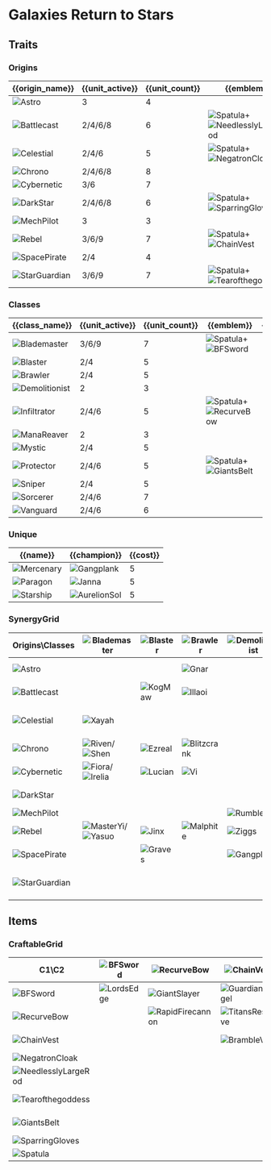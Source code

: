 # Galaxies Return to Stars

## Traits
### Origins
| {{origin_name}}                                             | {{unit_active}} | {{unit_count}} | {{emblem}}                                                                                                            | {{desc}} |
| -                                                           | -               | -              | -                                                                                                                     | -        |
| ![Astro](../tfttraits/icon/set3.5/Astro.png)                | 3               | 4              |                                                                                                                       |          |
| ![Battlecast](../tfttraits/icon/set3.5/BattlecastArmor.png) | 2/4/6/8         | 6              | ![Spatula](../tftitems/icon/set3.5/Spatula.png)+![NeedlesslyLargeRod](../tftitems/icon/set3.5/NeedlesslyLargeRod.png) |          |
| ![Celestial](../tfttraits/icon/set3.5/Celestial.png)        | 2/4/6           | 5              | ![Spatula](../tftitems/icon/set3.5/Spatula.png)+![NegatronCloak](../tftitems/icon/set3.5/NegatronCloak.png)           |          |
| ![Chrono](../tfttraits/icon/set3.5/Chrono.png)              | 2/4/6/8         | 8              |                                                                                                                       |          |
| ![Cybernetic](../tfttraits/icon/set3.5/Cybernetic.png)      | 3/6             | 7              |                                                                                                                       |          |
| ![DarkStar](../tfttraits/icon/set3.5/Darkstar.png)          | 2/4/6/8         | 6              | ![Spatula](../tftitems/icon/set3.5/Spatula.png)+![SparringGloves](../tftitems/icon/set3.5/SparringGloves.png)         |          |
| ![MechPilot](../tfttraits/icon/set3.5/MechPilot.png)        | 3               | 3              |                                                                                                                       |          |
| ![Rebel](../tfttraits/icon/set3.5/RebelMedal.png)           | 3/6/9           | 7              | ![Spatula](../tftitems/icon/set3.5/Spatula.png)+![ChainVest](../tftitems/icon/set3.5/ChainVest.png)                   |          |
| ![SpacePirate](../tfttraits/icon/set3.5/SpacePirate.png)    | 2/4             | 4              |                                                                                                                       |          |
| ![StarGuardian](../tfttraits/icon/set3.5/Starguardian.png)  | 3/6/9           | 7              | ![Spatula](../tftitems/icon/set3.5/Spatula.png)+![Tearofthegoddess](../tftitems/icon/set3.5/Tearofthegoddess.png)     |          |

### Classes
| {{class_name}}                                                    | {{unit_active}} | {{unit_count}} | {{emblem}}                                                                                            | {{desc}} |
| -                                                                 | -               | -              | -                                                                                                     | -        |
| ![Blademaster](../tfttraits/icon/set3.5/BladeoftheRuinedKing.png) | 3/6/9           | 7              | ![Spatula](../tftitems/icon/set3.5/Spatula.png)+![BFSword](../tftitems/icon/set3.5/BFSword.png)       |          |
| ![Blaster](../tfttraits/icon/set3.5/Blaster.png)                  | 2/4             | 5              |                                                                                                       |          |
| ![Brawler](../tfttraits/icon/set3.5/Brawler.png)                  | 2/4             | 5              |                                                                                                       |          |
| ![Demolitionist](../tfttraits/icon/set3.5/Demolitionist.png)      | 2               | 3              |                                                                                                       |          |
| ![Infiltrator](../tfttraits/icon/set3.5/Infiltrator.png)          | 2/4/6           | 5              | ![Spatula](../tftitems/icon/set3.5/Spatula.png)+![RecurveBow](../tftitems/icon/set3.5/RecurveBow.png) |          |
| ![ManaReaver](../tfttraits/icon/set3.5/ManaReaver.png)            | 2               | 3              |                                                                                                       |          |
| ![Mystic](../tfttraits/icon/set3.5/Mystic.png)                    | 2/4             | 5              |                                                                                                       |          |
| ![Protector](../tfttraits/icon/set3.5/Protector.png)              | 2/4/6           | 5              | ![Spatula](../tftitems/icon/set3.5/Spatula.png)+![GiantsBelt](../tftitems/icon/set3.5/GiantsBelt.png) |          |
| ![Sniper](../tfttraits/icon/set3.5/Sniper.png)                    | 2/4             | 5              |                                                                                                       |          |
| ![Sorcerer](../tfttraits/icon/set3.5/Sorcerer.png)                | 2/4/6           | 7              |                                                                                                       |          |
| ![Vanguard](../tfttraits/icon/set3.5/Vanguard.png)                | 2/4/6           | 6              |                                                                                                       |          |

### Unique
| {{name}}                                             | {{champion}}                                                | {{cost}} |
| -                                                    | -                                                           | -        |
| ![Mercenary](../tfttraits/icon/set3.5/Mercenary.png) | ![Gangplank](../tftchampions/icon/set3.5/Gangplank.png)     | 5        |
| ![Paragon](../tfttraits/icon/set3.5/Paragon.png)     | ![Janna](../tftchampions/icon/set3.5/Janna.png)             | 5        |
| ![Starship](../tfttraits/icon/set3.5/Starship.png)   | ![AurelionSol](../tftchampions/icon/set3.5/AurelionSol.png) | 5        |

### SynergyGrid
| Origins\Classes                                             | ![Blademaster](../tfttraits/icon/set3.5/BladeoftheRuinedKing.png)                                     | ![Blaster](../tfttraits/icon/set3.5/Blaster.png)  | ![Brawler](../tfttraits/icon/set3.5/Brawler.png)          | ![Demolitionist](../tfttraits/icon/set3.5/Demolitionist.png) | ![Infiltrator](../tfttraits/icon/set3.5/Infiltrator.png) | ![ManaReaver](../tfttraits/icon/set3.5/ManaReaver.png) | ![Mystic](../tfttraits/icon/set3.5/Mystic.png)            | ![Protector](../tfttraits/icon/set3.5/Protector.png)                                                | ![Sniper](../tfttraits/icon/set3.5/Sniper.png)      | ![Sorcerer](../tfttraits/icon/set3.5/Sorcerer.png)                                                                                          | ![Vanguard](../tfttraits/icon/set3.5/Vanguard.png)          |
| -                                                           | -                                                                                                     | -                                                 | -                                                         | -                                                            | -                                                        | -                                                      | -                                                         | -                                                                                                   | -                                                   | -                                                                                                                                           | -                                                           |
| ![Astro](../tfttraits/icon/set3.5/Astro.png)                |                                                                                                       |                                                   | ![Gnar](../tftchampions/icon/set3.5/Gnar.png)             |                                                              |                                                          |                                                        | ![Bard](../tftchampions/icon/set3.5/Bard.png)             |                                                                                                     | ![Teemo](../tftchampions/icon/set3.5/Teemo.png)     |                                                                                                                                             | ![Nautilus](../tftchampions/icon/set3.5/Nautilus.png)       |
| ![Battlecast](../tfttraits/icon/set3.5/BattlecastArmor.png) |                                                                                                       | ![KogMaw](../tftchampions/icon/set3.5/KogMaw.png) | ![Illaoi](../tftchampions/icon/set3.5/Illaoi.png)         |                                                              | ![Nocturne](../tftchampions/icon/set3.5/Nocturne.png)    |                                                        | ![Cassiopeia](../tftchampions/icon/set3.5/Cassiopeia.png) | ![Urgot](../tftchampions/icon/set3.5/Urgot.png)                                                     |                                                     | ![Viktor](../tftchampions/icon/set3.5/Viktor.png)                                                                                           |                                                             |
| ![Celestial](../tfttraits/icon/set3.5/Celestial.png)        | ![Xayah](../tftchampions/icon/set3.5/Xayah.png)                                                       |                                                   |                                                           |                                                              |                                                          |                                                        | ![Lulu](../tftchampions/icon/set3.5/Lulu.png)             | ![Rakan](../tftchampions/icon/set3.5/Rakan.png)/![XinZhao](../tftchampions/icon/set3.5/XinZhao.png) | ![Ashe](../tftchampions/icon/set3.5/Ashe.png)       |                                                                                                                                             |                                                             |
| ![Chrono](../tfttraits/icon/set3.5/Chrono.png)              | ![Riven](../tftchampions/icon/set3.5/Riven.png)/![Shen](../tftchampions/icon/set3.5/Shen.png)         | ![Ezreal](../tftchampions/icon/set3.5/Ezreal.png) | ![Blitzcrank](../tftchampions/icon/set3.5/Blitzcrank.png) |                                                              |                                                          | ![Thresh](../tftchampions/icon/set3.5/Thresh.png)      |                                                           |                                                                                                     | ![Caitlyn](../tftchampions/icon/set3.5/Caitlyn.png) | ![TwistedFate](../tftchampions/icon/set3.5/TwistedFate.png)                                                                                 | ![MonkeyKing](../tftchampions/icon/set3.5/MonkeyKing.png)   |
| ![Cybernetic](../tfttraits/icon/set3.5/Cybernetic.png)      | ![Fiora](../tftchampions/icon/set3.5/Fiora.png)/![Irelia](../tftchampions/icon/set3.5/Irelia.png)     | ![Lucian](../tftchampions/icon/set3.5/Lucian.png) | ![Vi](../tftchampions/icon/set3.5/Vi.png)                 |                                                              | ![Ekko](../tftchampions/icon/set3.5/Ekko.png)            | ![Irelia](../tftchampions/icon/set3.5/Irelia.png)      |                                                           |                                                                                                     | ![Vayne](../tftchampions/icon/set3.5/Vayne.png)     |                                                                                                                                             | ![Leona](../tftchampions/icon/set3.5/Leona.png)             |
| ![DarkStar](../tfttraits/icon/set3.5/Darkstar.png)          |                                                                                                       |                                                   |                                                           |                                                              | ![Shaco](../tftchampions/icon/set3.5/Shaco.png)          |                                                        | ![Karma](../tftchampions/icon/set3.5/Karma.png)           | ![JarvanIV](../tftchampions/icon/set3.5/JarvanIV.png)                                               | ![Jhin](../tftchampions/icon/set3.5/Jhin.png)       | ![Xerath](../tftchampions/icon/set3.5/Xerath.png)                                                                                           | ![Mordekaiser](../tftchampions/icon/set3.5/Mordekaiser.png) |
| ![MechPilot](../tfttraits/icon/set3.5/MechPilot.png)        |                                                                                                       |                                                   |                                                           | ![Rumble](../tftchampions/icon/set3.5/Rumble.png)            | ![Fizz](../tftchampions/icon/set3.5/Fizz.png)            |                                                        |                                                           |                                                                                                     |                                                     | ![Annie](../tftchampions/icon/set3.5/Annie.png)                                                                                             |                                                             |
| ![Rebel](../tfttraits/icon/set3.5/RebelMedal.png)           | ![MasterYi](../tftchampions/icon/set3.5/MasterYi.png)/![Yasuo](../tftchampions/icon/set3.5/Yasuo.png) | ![Jinx](../tftchampions/icon/set3.5/Jinx.png)     | ![Malphite](../tftchampions/icon/set3.5/Malphite.png)     | ![Ziggs](../tftchampions/icon/set3.5/Ziggs.png)              | ![Zed](../tftchampions/icon/set3.5/Zed.png)              |                                                        |                                                           |                                                                                                     |                                                     |                                                                                                                                             |                                                             |
| ![SpacePirate](../tfttraits/icon/set3.5/SpacePirate.png)    |                                                                                                       | ![Graves](../tftchampions/icon/set3.5/Graves.png) |                                                           | ![Gangplank](../tftchampions/icon/set3.5/Gangplank.png)      |                                                          | ![Darius](../tftchampions/icon/set3.5/Darius.png)      |                                                           |                                                                                                     |                                                     |                                                                                                                                             | ![Jayce](../tftchampions/icon/set3.5/Jayce.png)             |
| ![StarGuardian](../tfttraits/icon/set3.5/Starguardian.png)  |                                                                                                       |                                                   |                                                           |                                                              |                                                          |                                                        | ![Soraka](../tftchampions/icon/set3.5/Soraka.png)         | ![Neeko](../tftchampions/icon/set3.5/Neeko.png)                                                     |                                                     | ![Ahri](../tftchampions/icon/set3.5/Ahri.png)/![Syndra](../tftchampions/icon/set3.5/Syndra.png)/![Zoe](../tftchampions/icon/set3.5/Zoe.png) | ![Poppy](../tftchampions/icon/set3.5/Poppy.png)             |

## Items
### CraftableGrid
| C1\C2                                                                 | ![BFSword](../tftitems/icon/set3.5/BFSword.png)     | ![RecurveBow](../tftitems/icon/set3.5/RecurveBow.png)           | ![ChainVest](../tftitems/icon/set3.5/ChainVest.png)         | ![NegatronCloak](../tftitems/icon/set3.5/NegatronCloak.png)       | ![NeedlesslyLargeRod](../tftitems/icon/set3.5/NeedlesslyLargeRod.png)       | ![Tearofthegoddess](../tftitems/icon/set3.5/Tearofthegoddess.png) | ![GiantsBelt](../tftitems/icon/set3.5/GiantsBelt.png)         | ![SparringGloves](../tftitems/icon/set3.5/SparringGloves.png) | ![Spatula](../tftitems/icon/set3.5/Spatula.png)                           |
| -                                                                     | -                                                   | -                                                               | -                                                           | -                                                                 | -                                                                           | -                                                                 | -                                                             | -                                                             | -                                                                         |
| ![BFSword](../tftitems/icon/set3.5/BFSword.png)                       | ![LordsEdge](../tftitems/icon/set3.5/LordsEdge.png) | ![GiantSlayer](../tftitems/icon/set3.5/GiantSlayer.png)         | ![GuardianAngel](../tftitems/icon/set3.5/GuardianAngel.png) | ![Bloodthirster](../tftitems/icon/set3.5/Bloodthirster.png)       | ![HextechGunblade](../tftitems/icon/set3.5/HextechGunblade.png)             | ![SpearofShojin](../tftitems/icon/set3.5/SpearofShojin.png)       | ![ZekesHerald](../tftitems/icon/set3.5/ZekesHerald.png)       | ![InfinityEdge](../tftitems/icon/set3.5/InfinityEdge.png)     | ![BladeoftheRuinedKing](../tftitems/icon/set3.5/BladeoftheRuinedKing.png) |
| ![RecurveBow](../tftitems/icon/set3.5/RecurveBow.png)                 |                                                     | ![RapidFirecannon](../tftitems/icon/set3.5/RapidFirecannon.png) | ![TitansResolve](../tftitems/icon/set3.5/TitansResolve.png) | ![RunaansHurricane](../tftitems/icon/set3.5/RunaansHurricane.png) | ![GuinsoosRageblade](../tftitems/icon/set3.5/GuinsoosRageblade.png)         | ![StatikkShiv](../tftitems/icon/set3.5/StatikkShiv.png)           | ![ZzRotPortal](../tftitems/icon/set3.5/ZzRotPortal.png)       | ![LastWhisper](../tftitems/icon/set3.5/LastWhisper.png)       | ![Infiltrator](../tftitems/icon/set3.5/Infiltrator.png)                   |
| ![ChainVest](../tftitems/icon/set3.5/ChainVest.png)                   |                                                     |                                                                 | ![BrambleVest](../tftitems/icon/set3.5/BrambleVest.png)     | ![SwordBreaker](../tftitems/icon/set3.5/SwordBreaker.png)         | ![LocketoftheIronSolari](../tftitems/icon/set3.5/LocketoftheIronSolari.png) | ![FrozenHeart](../tftitems/icon/set3.5/FrozenHeart.png)           | ![RedBuff](../tftitems/icon/set3.5/RedBuff.png)               | ![Shroud](../tftitems/icon/set3.5/Shroud.png)                 | ![RebelMedal](../tftitems/icon/set3.5/RebelMedal.png)                     |
| ![NegatronCloak](../tftitems/icon/set3.5/NegatronCloak.png)           |                                                     |                                                                 |                                                             | ![DragonsClaw](../tftitems/icon/set3.5/DragonsClaw.png)           | ![IonicSpark](../tftitems/icon/set3.5/IonicSpark.png)                       | ![Chalice](../tftitems/icon/set3.5/Chalice.png)                   | ![Zephyr](../tftitems/icon/set3.5/Zephyr.png)                 | ![Quicksilver](../tftitems/icon/set3.5/Quicksilver.png)       | ![Celestial](../tftitems/icon/set3.5/Celestial.png)                       |
| ![NeedlesslyLargeRod](../tftitems/icon/set3.5/NeedlesslyLargeRod.png) |                                                     |                                                                 |                                                             |                                                                   | ![RabadonsDeathcap](../tftitems/icon/set3.5/RabadonsDeathcap.png)           | ![LudensEcho](../tftitems/icon/set3.5/LudensEcho.png)             | ![Morellonomicon](../tftitems/icon/set3.5/Morellonomicon.png) | ![ArcaneGauntlet](../tftitems/icon/set3.5/ArcaneGauntlet.png) | ![BattlecastArmor](../tftitems/icon/set3.5/BattlecastArmor.png)           |
| ![Tearofthegoddess](../tftitems/icon/set3.5/Tearofthegoddess.png)     |                                                     |                                                                 |                                                             |                                                                   |                                                                             | ![BlueSentinel](../tftitems/icon/set3.5/BlueSentinel.png)         | ![Redemption](../tftitems/icon/set3.5/Redemption.png)         | ![HandofJustice](../tftitems/icon/set3.5/HandofJustice.png)   | ![Starguardian](../tftitems/icon/set3.5/Starguardian.png)                 |
| ![GiantsBelt](../tftitems/icon/set3.5/GiantsBelt.png)                 |                                                     |                                                                 |                                                             |                                                                   |                                                                             |                                                                   | ![WarmogsArmor](../tftitems/icon/set3.5/WarmogsArmor.png)     | ![Backhand](../tftitems/icon/set3.5/Backhand.png)             | ![Protector](../tftitems/icon/set3.5/Protector.png)                       |
| ![SparringGloves](../tftitems/icon/set3.5/SparringGloves.png)         |                                                     |                                                                 |                                                             |                                                                   |                                                                             |                                                                   |                                                               | ![ThiefsGloves](../tftitems/icon/set3.5/ThiefsGloves.png)     | ![Darkstar](../tftitems/icon/set3.5/Darkstar.png)                         |
| ![Spatula](../tftitems/icon/set3.5/Spatula.png)                       |                                                     |                                                                 |                                                             |                                                                   |                                                                             |                                                                   |                                                               |                                                               | ![ForceofNature](../tftitems/icon/set3.5/ForceofNature.png)               |